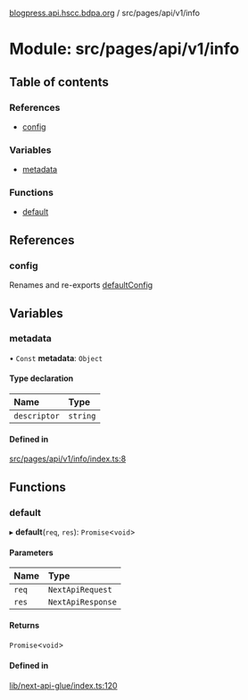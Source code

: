 [blogpress.api.hscc.bdpa.org](../README.md) / src/pages/api/v1/info

# Module: src/pages/api/v1/info

## Table of contents

### References

- [config](src_pages_api_v1_info.md#config)

### Variables

- [metadata](src_pages_api_v1_info.md#metadata)

### Functions

- [default](src_pages_api_v1_info.md#default)

## References

### config

Renames and re-exports [defaultConfig](src_backend_api.md#defaultconfig)

## Variables

### metadata

• `Const` **metadata**: `Object`

#### Type declaration

| Name | Type |
| :------ | :------ |
| `descriptor` | `string` |

#### Defined in

[src/pages/api/v1/info/index.ts:8](https://github.com/nhscc/blogpress.api.hscc.bdpa.org/blob/742232e/src/pages/api/v1/info/index.ts#L8)

## Functions

### default

▸ **default**(`req`, `res`): `Promise`<`void`\>

#### Parameters

| Name | Type |
| :------ | :------ |
| `req` | `NextApiRequest` |
| `res` | `NextApiResponse` |

#### Returns

`Promise`<`void`\>

#### Defined in

[lib/next-api-glue/index.ts:120](https://github.com/nhscc/blogpress.api.hscc.bdpa.org/blob/742232e/lib/next-api-glue/index.ts#L120)
